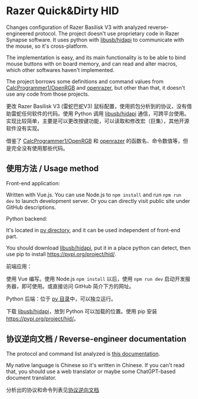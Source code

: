 
# Razer Quick&Dirty HID

Changes configuration of Razer Basilisk V3 with analyzed reverse-engineered protocol. The project doesn't use proprietary code in Razer Synapse software. It uses python with [libusb/hidapi](https://github.com/libusb/hidapi) to communicate with the mouse, so it's cross-platform.

The implementation is easy, and its main functionality is to be able to bind mouse buttons with on board memory, and can read and alter macros, which other softwares haven't implemented.

The project borrows some definitions and command values from [CalcProgrammer1/OpenRGB](https://gitlab.com/CalcProgrammer1/OpenRGB) and [openrazer](https://github.com/openrazer/openrazer), but other than that, it doesn't use any code from those projects.

更改 Razer Basilisk V3 (雷蛇巴蛇V3) 鼠标配置，使用抓包分析到的协议，没有借助雷蛇任何软件的代码。使用 Python 调用 [libusb/hidapi](https://github.com/libusb/hidapi) 通信，可跨平台使用。实现比较简单，主要是可以更改按键功能，可以读取和修改宏（巨集），其他开源软件没有实现。

借鉴了 [CalcProgrammer1/OpenRGB](https://gitlab.com/CalcProgrammer1/OpenRGB) 和 [openrazer](https://github.com/openrazer/openrazer) 的函数名、命令数值等，但是完全没有使用那些代码。

## 使用方法 / Usage method

Front-end application:

Written with Vue.js. You can use Node.js to `npm install` and run `npm run dev` to launch development server. Or you can directly visit public site under GitHub descriptions.

Python backend:

It's located in [py directory](./public/py/), and it can be used independent of front-end part.

You should download [libusb/hidapi](https://github.com/libusb/hidapi), put it in a place python can detect, then use pip to install <https://pypi.org/project/hid/>.

前端应用：

使用 Vue 编写。使用 Node.js `npm install` 以后，使用 `npm run dev` 启动开发服务器，即可使用。或直接访问 GitHub 简介下方的网址。

Python 后端：位于 [py 目录](./public/py/)中，可以独立运行。

下载 [libusb/hidapi](https://github.com/libusb/hidapi)，放到 Python 可以加载的位置。使用 pip 安装 <https://pypi.org/project/hid/>。

## 协议逆向文档 / Reverse-engineer documentation

The protocol and command list analyzed is [this documentation](./docs/basic.md).

My native language is Chinese so it's written in Chinese. If you can't read that, you should use a web translator or maybe some ChatGPT-based document translator.

分析出的协议和命令列表见[协议逆向文档](./docs/basic.md)
